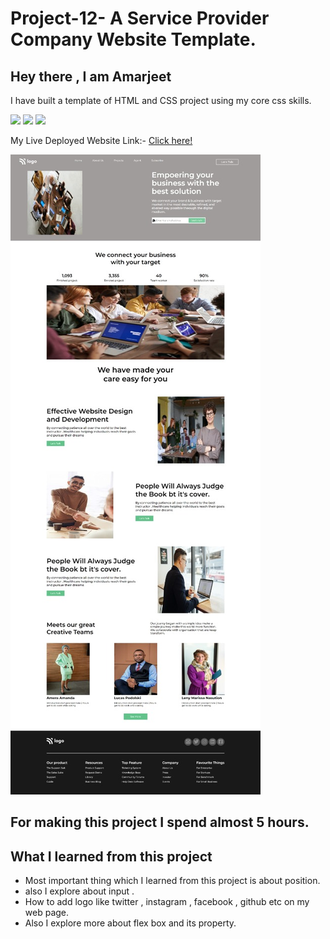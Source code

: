 # Project-12-  A Service Provider Company Website Template.
 ## Hey there ,  I am Amarjeet 
 I have built a template of HTML and CSS project using my core css skills.
 
 ![](https://img.shields.io/badge/Project-12-grren)
 ![](https://img.shields.io/badge/HTML-5-orange)
 ![](https://img.shields.io/badge/CSS-3-blue)

 My Live Deployed Website Link:- [Click here!](https://project-12-comapny-home-page-template.netlify.app/)

 
 ![](./image/web-page.jpg)

 ## For making this project I spend almost 5 hours.

 ## What I learned from this project 
 - Most important thing which I learned from this project is about position.
 - also I explore about input .
  - How to add logo like twitter , instagram , facebook , github etc on my web page.
  - Also I explore more about flex box and its property.
